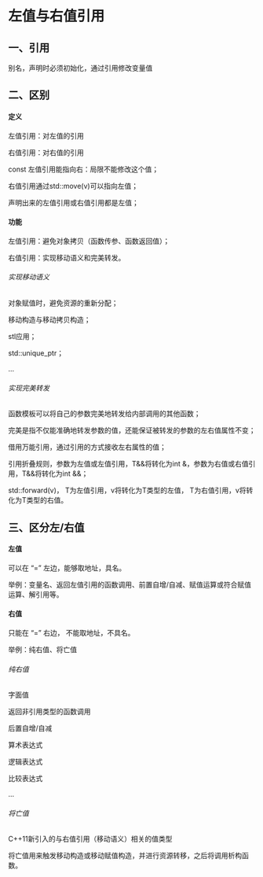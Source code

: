 # 左值与右值引用



## 一、引用

别名，声明时必须初始化，通过引用修改变量值



## 二、区别



#### 定义

左值引用：对左值的引用

右值引用：对右值的引用



const 左值引用能指向右：局限不能修改这个值；

右值引用通过std::move(v)可以指向左值；

声明出来的左值引用或右值引用都是左值；



#### 功能

左值引用：避免对象拷贝（函数传参、函数返回值）；

右值引用：实现移动语义和完美转发。



###### 实现移动语义

对象赋值时，避免资源的重新分配；

移动构造与移动拷贝构造；

stl应用；

std::unique_ptr；

...



###### 实现完美转发

函数模板可以将自己的参数完美地转发给内部调用的其他函数；

完美是指不仅能准确地转发参数的值，还能保证被转发的参数的左右值属性不变；

借用万能引用，通过引用的方式接收左右属性的值；

引用折叠规则，参数为左值或左值引用，T&&将转化为int &，参数为右值或右值引用，T&&将转化为int &&；

std::forward<T>(v)， T为左值引用，v将转化为T类型的左值， T为右值引用，v将转化为T类型的右值。 



## 三、区分左/右值



#### 左值

可以在 “=” 左边，能够取地址，具名。

举例：变量名、返回左值引用的函数调用、前置自增/自减、赋值运算或符合赋值运算、解引用等。



#### 右值

只能在 “=” 右边， 不能取地址，不具名。

举例：纯右值、将亡值



###### 纯右值

字面值

返回非引用类型的函数调用

后置自增/自减

算术表达式

逻辑表达式

比较表达式

...



###### 将亡值

C++11新引入的与右值引用（移动语义）相关的值类型

将亡值用来触发移动构造或移动赋值构造，并进行资源转移，之后将调用析构函数。
